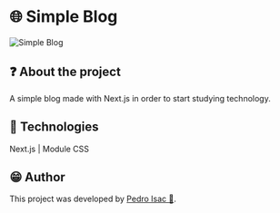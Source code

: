 # 🌐 Simple Blog
![Simple Blog](https://i.pinimg.com/564x/ea/c1/37/eac137f5238d4a38a2cb19333e000faa.jpg)

## ❓ About the project
A simple blog made with Next.js in order to start studying technology.

## 🧱 Technologies
Next.js | Module CSS

## 😁 Author
This project was developed by [Pedro Isac 🔗](https://pedro-isacss.github.io/).
